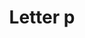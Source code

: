 ---
title: Letter p
tags: ["letter", "p", "round", "symbol", "shape", "logo", "circle"]
icon: letter-p
svg: '<svg xmlns="http://www.w3.org/2000/svg" width="24" height="24" fill="none" viewBox="0 0 24 24" stroke-width="1.5" stroke-linecap="round" stroke-linejoin="round" stroke="currentColor"><path d="M9 12V7.625C9 7.28 9.28 7 9.625 7h3.75c1.036 0 1.875.84 1.875 1.875v1.25c0 1.036-.84 1.875-1.875 1.875zm0 0v5"/></svg>'
---